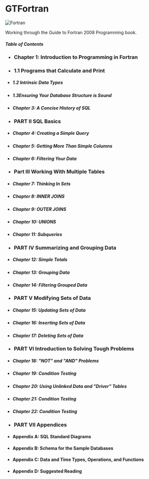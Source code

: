 # GTFortran
![Fortran](https://a11ybadges.com/badge?logo=fortran)

Working through the Guide to Fortran 2008 Programming book.


</div>



##### Table of Contents
### <ul><li>Chapter 1: Introduction to Programming in Fortran</ul></li>
### <ul><li>1.1 Programs that Calculate and Print</ul></li>
##### <ul><li>1.2 Intrinsic Data Types</ul></li>
##### <ul><li>1.3Ensuring Your Database Structure is Sound</ul></li> 
##### <ul><li>Chapter 3: A Concise History of SQL</ul></li>
### <ul><li>PART II SQL Basics</ul></li>
##### <ul><li>Chapter 4: Creating a Simple Query</ul></li>
##### <ul><li>Chapter 5: Getting More Than Simple Columns</ul></li>
##### <ul><li>Chapter 6: Filtering Your Data</ul></li>
### <ul><li>Part III Working With Multiple Tables</ul></li>
##### <ul><li>Chapter 7: Thinking In Sets</ul></li>
##### <ul><li>Chapter 8: INNER JOINS</ul></li>


##### <ul><li>Chapter 9: OUTER JOINS</ul></li>
##### <ul><li>Chapter 10: UNIONS</li>
##### <ul><li>Chapter 11: Subqueries</ul></li>
###  <ul><li>PART IV Summarizing and Grouping Data</ul></li>
##### <ul><li>Chapter 12: Simple Totals</ul></li>
##### <ul><li>Chapter 13: Grouping Data</ul></li>
##### <ul><li>Chapter 14: Filtering Grouped Data</ul></li>
###  <ul><li>PART V Modifying Sets of Data</ul></li>
##### <ul><li>Chapter 15: Updating Sets of Data</ul></li>
##### <ul><li>Chapter 16: Inserting Sets of Data</ul></li>
##### <ul><li>Chapter 17: Deleting Sets of Data</ul></li>
###  <ul><li>PART VI Introduction to Solving Tough Problems</ul></li>
##### <ul><li>Chapter 18: "NOT" and "AND" Problems</ul></li>
##### <ul><li>Chapter 19: Condition Testing</ul></li>
##### <ul><li>Chapter 20: Using Unlinked Data and "Driver" Tables</ul></li>
##### <ul><li>Chapter 21: Condition Testing</ul></li>
##### <ul><li>Chapter 22: Condition Testing</ul></li>
###  <ul><li>PART VII Appendices</ul></li>
#### <ul><li>Appendix A: SQL Standard Diagrams</ul></li>
#### <ul><li>Appendix B: Schema for the Sample Databases</ul></li>
#### <ul><li>Appendix C: Data and Time Types, Operations, and Functions</ul></li>
#### <ul><li>Appendix D: Suggested Reading</ul></li>
